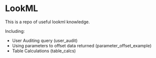 # LookML
This is a repo of useful lookml knowledge.

Including:

- User Auditing query (user_audit)
- Using parameters to offset data returned (parameter_offset_example)
- Table Calculations (table_calcs)
